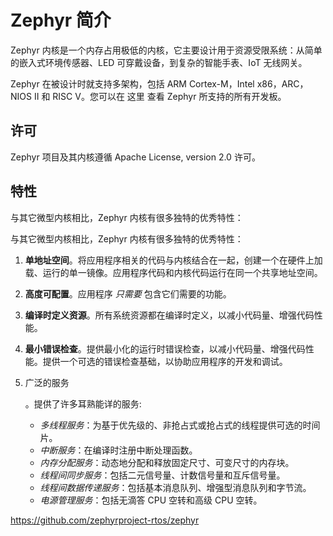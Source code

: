 # Zephyr 简介

Zephyr 内核是一个内存占用极低的内核，它主要设计用于资源受限系统：从简单的嵌入式环境传感器、LED 可穿戴设备，到复杂的智能手表、IoT 无线网关。

Zephyr 在被设计时就支持多架构，包括 ARM Cortex-M，Intel x86，ARC，NIOS II 和 RISC V。您可以在 这里 查看 Zephyr 所支持的所有开发板。

## 许可

Zephyr 项目及其内核遵循 Apache License, version 2.0 许可。

## 特性

与其它微型内核相比，Zephyr 内核有很多独特的优秀特性：

与其它微型内核相比，Zephyr 内核有很多独特的优秀特性：

1. **单地址空间**。将应用程序相关的代码与内核结合在一起，创建一个在硬件上加载、运行的单一镜像。应用程序代码和内核代码运行在同一个共享地址空间。

2. **高度可配置**。应用程序 *只需要* 包含它们需要的功能。

3. **编译时定义资源**。所有系统资源都在编译时定义，以减小代码量、增强代码性能。

4. **最小错误检查**。提供最小化的运行时错误检查，以减小代码量、增强代码性能。提供一个可选的错误检查基础，以协助应用程序的开发和调试。

5. 广泛的服务

   。提供了许多耳熟能详的服务:

   - *多线程服务*：为基于优先级的、非抢占式或抢占式的线程提供可选的时间片。
   - *中断服务*：在编译时注册中断处理函数。
   - *内存分配服务*：动态地分配和释放固定尺寸、可变尺寸的内存块。
   - *线程间同步服务*：包括二元信号量、计数信号量和互斥信号量。
   - *线程间数据传递服务*：包括基本消息队列、增强型消息队列和字节流。
   - *电源管理服务*：包括无滴答 CPU 空转和高级 CPU 空转。

https://github.com/zephyrproject-rtos/zephyr
